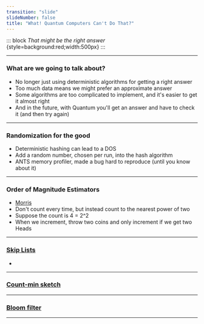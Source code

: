 ```yaml
---
transition: "slide"
slideNumber: false
title: "What! Quantum Computers Can't Do That?"
---
```


::: block
*That might be the right answer* {style=background:red;width:500px}
::: 

---

### What are we going to talk about?

- No longer just using deterministic algorithms for getting a right answer
- Too much data means we might prefer an approximate answer
- Some algorithms are too complicated to implement, and it's easier to get it almost right
- And in the future, with Quantum you'll get an answer and have to check it (and then try again) 

---

### Randomization for the good

- Deterministic hashing can lead to a DOS
- Add a random number, chosen per run, into the hash algorithm
- ANTS memory profiler, made a bug hard to reproduce (until you know about it)

---

### Order of Magnitude Estimators

- [Morris](https://en.wikipedia.org/wiki/Approximate_counting_algorithm)
- Don't count every time, but instead count to the nearest power of two
- Suppose the count is 4 = 2^2
- When we increment, throw two coins and only increment if we get two Heads

---

### [Skip Lists](https://en.wikipedia.org/wiki/Skip_list)

- 

---

### [Count-min sketch](https://en.wikipedia.org/wiki/Count%E2%80%93min_sketch)

---

### [Bloom filter](https://en.wikipedia.org/wiki/Bloom_filter)


---

